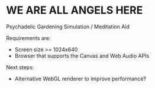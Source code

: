 WE ARE ALL ANGELS HERE
=====

Psychadelic Gardening Simulation / Meditation Aid

Requirements are:

+   Screen size >= 1024x640
+   Browser that supports the Canvas and Web Audio APIs

Next steps:

+   Alternative WebGL renderer to improve performance?
